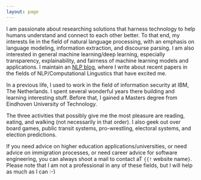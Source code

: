 ```yaml
---
layout: page
---
```


I am passionate about researching solutions that harness technology to help humans understand and connect to each other better. To that end, my interests lie in the field of natural language processing, with an emphasis on language modeling, information extraction, and discourse parsing. I am also interested in general machine learning/deep learning, especially transparency, explainability, and fairness of machine learning models and applications. I maintain an [NLP blog](https://www.piesauce.com/nlpblog/), where I write about recent papers in the fields of NLP/Computational Lingustics that have excited me.

In a previous life, I used to work in the field of information security at IBM, The Netherlands. I spent several wonderful years there building and learning interesting stuff. Before that, I gained a Masters degree from Eindhoven University of Technology.

The three activities that possibly give me the most pleasure are reading, eating, and walking (not necessarily in that order). I also geek out over board games, public transit systems, pro-wrestling, electoral systems, and election predictions.

If you need advice on higher education applications/universities, or need advice on immigration processes, or need career advice for software engineering, you can always shoot a mail to contact aT `{{!` website name`}`. Please note that I am not a professional in any of these fields, but I will help as much as I can :-)







